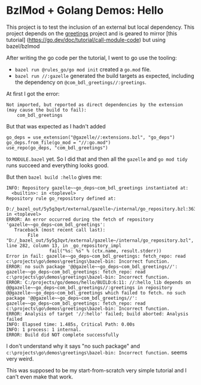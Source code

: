 # BzlMod + Golang Demos: Hello

This project is to test the inclusion of an external but local dependency. This project depends
on the [greetings](../greetings/README.md) project and is geared to mirror [this tutorial]
(https://go.dev/doc/tutorial/call-module-code) but using bazel/bzlmod

After writing the go code per the tutorial, I went to go use the tooling:
* `bazel run @rules_go/go mod init` created a `go.mod` file.
* `bazel run //:gazelle` generated the build targets as expected, including the dependency on 
  `@com_bdl_greetings//:greetings`.

At first I got the error:
```
Not imported, but reported as direct dependencies by the extension (may cause the build to fail):
    com_bdl_greetings
```

But that was expected as I hadn't added
```
go_deps = use_extension("@gazelle//:extensions.bzl", "go_deps")
go_deps.from_file(go_mod = "//:go.mod")
use_repo(go_deps, "com_bdl_greetings")
```

to `MODULE.bazel` yet. So I did that and then all the `gazelle` and `go mod tidy` runs succeed and everything looks good.

But then `bazel build :hello` gives me:

```
INFO: Repository gazelle~~go_deps~com_bdl_greetings instantiated at:
  <builtin>: in <toplevel>
Repository rule go_repository defined at:
  D:/_bazel_out/5y5g3qvt/external/gazelle~/internal/go_repository.bzl:363:32: in <toplevel>
ERROR: An error occurred during the fetch of repository 'gazelle~~go_deps~com_bdl_greetings':                                                                                                             
   Traceback (most recent call last):                                                                                                                                                                     
        File "D:/_bazel_out/5y5g3qvt/external/gazelle~/internal/go_repository.bzl", line 282, column 13, in _go_repository_impl                                                                           
                fail("%s: %s" % (ctx.name, result.stderr))
Error in fail: gazelle~~go_deps~com_bdl_greetings: fetch_repo: read c:\projects\go\demos\greetings\bazel-bin: Incorrect function.
ERROR: no such package '@@gazelle~~go_deps~com_bdl_greetings//': gazelle~~go_deps~com_bdl_greetings: fetch_repo: read c:\projects\go\demos\greetings\bazel-bin: Incorrect function.
ERROR: C:/projects/go/demos/hello/BUILD:6:11: //:hello_lib depends on @@gazelle~~go_deps~com_bdl_greetings//:greetings in repository @@gazelle~~go_deps~com_bdl_greetings which failed to fetch. no such package '@@gazelle~~go_deps~com_bdl_greetings//': gazelle~~go_deps~com_bdl_greetings: fetch_repo: read c:\projects\go\demos\greetings\bazel-bin: Incorrect function.                                       
ERROR: Analysis of target '//:hello' failed; build aborted: Analysis failed                                                                                                                               
INFO: Elapsed time: 1.485s, Critical Path: 0.00s
INFO: 1 process: 1 internal.                                                                                                                                                                              
ERROR: Build did NOT complete successfully 
```

I don't understand why it says "no such package" and `c:\projects\go\demos\greetings\bazel-bin: Incorrect function.` seems very weird.

This was supposed to be my start-from-scratch very simple tutorial and I can't even make that work.
